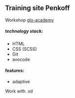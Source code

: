 ## Training site Penkoff
Workshop [glo-academy](https://vk.com/glo_academy)
#####  technology stack:
  - HTML
  - CSS (SCSS)
  - Git
  - avocode

#### features:
  - adaptive  

  Work with .xd